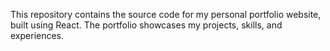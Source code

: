 This repository contains the source code for my personal portfolio website, built using React. The portfolio showcases my projects, skills, and experiences.
